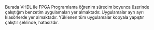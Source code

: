 Burada VHDL ile FPGA Programlama öğrenim sürecim boyunca üzerinde çalıştığım benzetim uygulamaları yer almaktadır.
Uygulamalar ayrı ayrı klasörlerde yer almaktadır. Yüklenen tüm uygulamalar kopyala yapıştır çalıştır şeklinde, hatasızdır.
